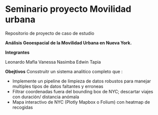 # Seminario proyecto Movilidad urbana
Repositorio de proyecto de caso de estudio 

**Análisis Geoespacial de la Movilidad Urbana en Nueva York.**

**Integrantes**

Leonardo Mafla
Vanessa Nasimba
Edwin Tapia

**Obejtivos**
Consstruitr un sistema analitico completo que : 
* Implemente un pipeline de limpieza de datos robustos para manejar multiples tipos de datos faltantes y erroneas 
* Filtrar coordenadas fuera del bounding box de NYC; descartar viajes con duración/ distancia anómala
* Mapa interactivo de NYC (Plotly Mapbox o Folium) con heatmap de recogidas

